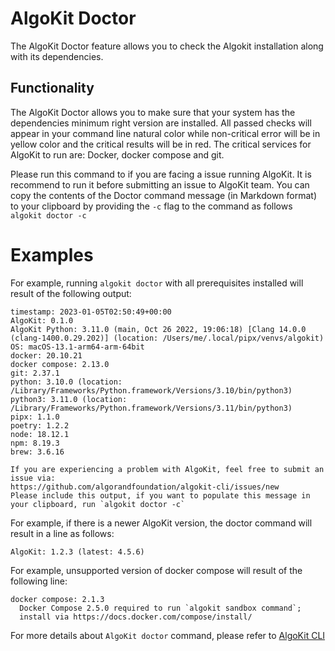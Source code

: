 # AlgoKit Doctor

The AlgoKit Doctor feature allows you to check the Algokit installation along with its dependencies.

## Functionality

The AlgoKit Doctor allows you to make sure that your system has the dependencies minimum right version are installed. All passed checks will appear in your command line natural color while non-critical error will be in yellow color and the critical results will be in red. The critical services for AlgoKit to run are: Docker, docker compose and git.

Please run this command to if you are facing a issue running AlgoKit. It is recommend to run it before submitting an issue to AlgoKit team. You can copy the contents of the Doctor command message (in Markdown format) to your clipboard by providing the `-c` flag to the command as follows `algokit doctor -c`

# Examples

For example, running `algokit doctor` with all prerequisites installed will result of the following output:

```
timestamp: 2023-01-05T02:50:49+00:00
AlgoKit: 0.1.0
AlgoKit Python: 3.11.0 (main, Oct 26 2022, 19:06:18) [Clang 14.0.0 (clang-1400.0.29.202)] (location: /Users/me/.local/pipx/venvs/algokit)
OS: macOS-13.1-arm64-arm-64bit
docker: 20.10.21
docker compose: 2.13.0
git: 2.37.1
python: 3.10.0 (location: /Library/Frameworks/Python.framework/Versions/3.10/bin/python3)
python3: 3.11.0 (location: /Library/Frameworks/Python.framework/Versions/3.11/bin/python3)
pipx: 1.1.0
poetry: 1.2.2
node: 18.12.1
npm: 8.19.3
brew: 3.6.16

If you are experiencing a problem with AlgoKit, feel free to submit an issue via:
https://github.com/algorandfoundation/algokit-cli/issues/new
Please include this output, if you want to populate this message in your clipboard, run `algokit doctor -c`
```

For example, if there is a newer AlgoKit version, the doctor command will result in a line as follows:

```
AlgoKit: 1.2.3 (latest: 4.5.6)
```

For example, unsupported version of docker compose will result of the following line:

```
docker compose: 2.1.3
  Docker Compose 2.5.0 required to run `algokit sandbox command`;
  install via https://docs.docker.com/compose/install/
```

For more details about `AlgoKit doctor` command, please refer to [AlgoKit CLI](../cli/index.md)
